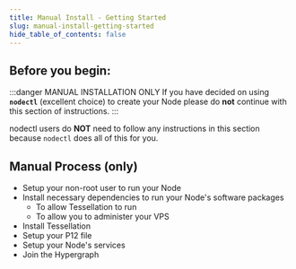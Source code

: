 ```yaml
---
title: Manual Install - Getting Started
slug: manual-install-getting-started
hide_table_of_contents: false
---
```

## Before you begin:

:::danger MANUAL INSTALLATION ONLY
If you have decided on using **`nodectl`** (excellent choice) to create your Node please do **not** continue with this section of instructions.
:::

nodectl users do **NOT** need to follow any instructions in this section because `nodectl` does all of this for you.

## Manual Process (only)

- Setup your non-root user to run your Node
- Install necessary dependencies to run your Node's software packages
    - To allow Tessellation to run
    - To allow you to administer your VPS
- Install Tessellation
- Setup your P12 file
- Setup your Node's services
- Join the Hypergraph
